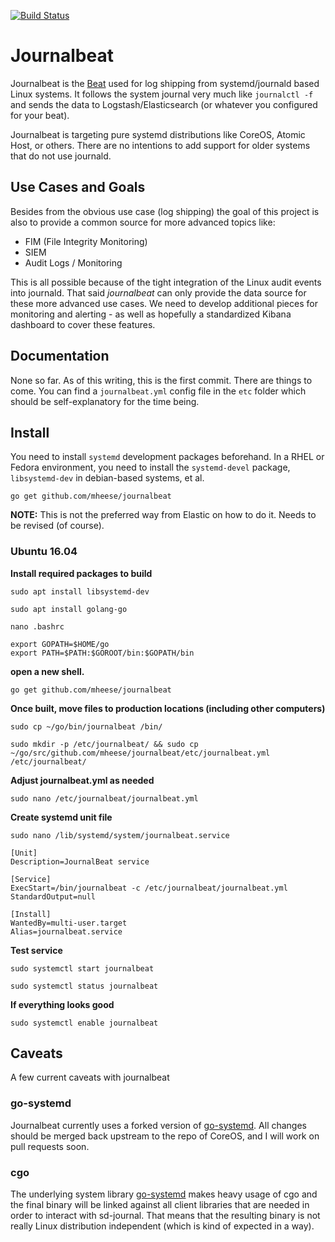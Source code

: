 [![Build Status](https://travis-ci.org/mheese/journalbeat.svg?branch=master)](https://travis-ci.org/mheese/journalbeat)

# Journalbeat

Journalbeat is the [Beat](https://www.elastic.co/products/beats) used for log
shipping from systemd/journald based Linux systems. It follows the system journal
very much like `journalctl -f` and sends the data to Logstash/Elasticsearch (or
whatever you configured for your beat).

Journalbeat is targeting pure systemd distributions like CoreOS, Atomic Host, or
others. There are no intentions to add support for older systems that do not use
journald.

## Use Cases and Goals

Besides from the obvious use case (log shipping) the goal of this project is also
to provide a common source for more advanced topics like:
- FIM (File Integrity Monitoring)
- SIEM
- Audit Logs / Monitoring

This is all possible because of the tight integration of the Linux audit events
into journald. That said _journalbeat_ can only provide the data source for
these more advanced use cases. We need to develop additional pieces for
monitoring and alerting - as well as hopefully a standardized Kibana dashboard
to cover these features.

## Documentation

None so far. As of this writing, this is the first commit. There are things to
come. You can find a `journalbeat.yml` config file in the `etc` folder which
should be self-explanatory for the time being.

## Install

You need to install `systemd` development packages beforehand. In a
RHEL or Fedora environment, you need to install the `systemd-devel` package, `libsystemd-dev` in debian-based systems, et al.

`go get github.com/mheese/journalbeat`

**NOTE:** This is not the preferred way from Elastic on how to do it. Needs to
be revised (of course).

### Ubuntu 16.04

**Install required packages to build**

`sudo apt install libsystemd-dev`

`sudo apt install golang-go`

`nano .bashrc`
```
export GOPATH=$HOME/go
export PATH=$PATH:$GOROOT/bin:$GOPATH/bin
```
**open a new shell.**

`go get github.com/mheese/journalbeat`

**Once built, move files to production locations (including other computers)**

`sudo cp ~/go/bin/journalbeat /bin/`

`sudo mkdir -p /etc/journalbeat/ && sudo cp ~/go/src/github.com/mheese/journalbeat/etc/journalbeat.yml /etc/journalbeat/`

**Adjust journalbeat.yml as needed**

`sudo nano /etc/journalbeat/journalbeat.yml`

**Create systemd unit file**

`sudo nano /lib/systemd/system/journalbeat.service`

```
[Unit]
Description=JournalBeat service

[Service]
ExecStart=/bin/journalbeat -c /etc/journalbeat/journalbeat.yml
StandardOutput=null

[Install]
WantedBy=multi-user.target
Alias=journalbeat.service
```

**Test service**

`sudo systemctl start journalbeat`

`sudo systemctl status journalbeat`

**If everything looks good**

`sudo systemctl enable journalbeat`





## Caveats

A few current caveats with journalbeat

### go-systemd

Journalbeat currently uses a forked version of [go-systemd](https://github.com/coreos/go-systemd). All changes should be merged back upstream to the repo of CoreOS, and I will work on pull requests soon.

### cgo

The underlying system library [go-systemd](https://github.com/coreos/go-systemd) makes heavy usage of cgo and the final binary will be linked against all client libraries that are needed in order to interact with sd-journal. That means that
the resulting binary is not really Linux distribution independent (which is kind of expected in a way).
